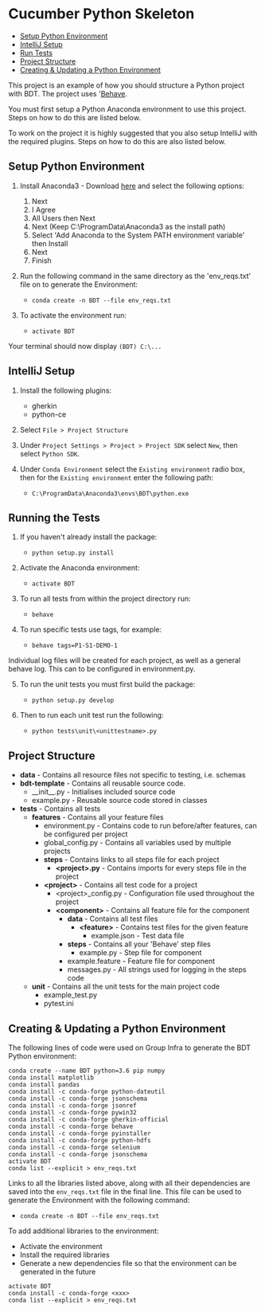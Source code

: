 # Cucumber Python Skeleton

- [Setup Python Environment](python-setup)
- [IntelliJ Setup](intellij-setup)
- [Run Tests](run-tests)
- [Project Structure](project-structure)
- [Creating & Updating a Python Environment](python-env)


This project is an example of how you should structure a Python project with BDT.
The project uses '[Behave](https://behave.readthedocs.io/en/latest/).
 
You must first setup a Python Anaconda environment to use this project. 
Steps on how to do this are listed below.

To work on the project it is highly suggested that you also setup IntelliJ with the required plugins.
Steps on how to do this are also listed below.


## <a id="python-setup">Setup Python Environment</a>

1. Install Anaconda3 - Download [here](https://www.anaconda.com/download/) and select the following options:
    1. Next
    2. I Agree
    3. All Users then Next
    4. Next (Keep C:\ProgramData\Anaconda3 as the install path)
    5. Select 'Add Anaconda to the System PATH environment variable' then Install
    6. Next
    7. Finish

2. Run the following command in the same directory as the 'env_reqs.txt' file on to generate the Environment:
    - `conda create -n BDT --file env_reqs.txt`
    
3. To activate the environment run:
    - `activate BDT`

Your terminal should now display `(BDT) C:\...`


## <a id="intellij-setup">IntelliJ Setup</a>
1. Install the following plugins:
    - gherkin
    - python-ce
        
2. Select `File > Project Structure`

3. Under `Project Settings > Project > Project SDK` select `New`, then select `Python SDK`.

4. Under `Conda Environment` select the `Existing environment` radio box, then for the `Existing environment` enter the following path:
    - `C:\ProgramData\Anaconda3\envs\BDT\python.exe`


## <a id="run-tests">Running the Tests</a>
1. If you haven't already install the package:
    - `python setup.py install`
    
2. Activate the Anaconda environment:
    - `activate BDT`
    
3. To run all tests from within the project directory run:
    - `behave`
    
4. To run specific tests use tags, for example:
    - `behave tags=P1-S1-DEMO-1` 
    
Individual log files will be created for each project, as well as a general behave log. 
This can to be configured in environment.py.

5. To run the unit tests you must first build the package:
    - ```python setup.py develop```

6. Then to run each unit test run the following:
    - ```python tests\unit\<unittestname>.py```


## <a id="project-structure">Project Structure</a>
- **data** - Contains all resource files not specific to testing, i.e. schemas
- **bdt-template** - Contains all reusable source code.
    - \_\_init\_\_.py - Initialises included source code
    - example.py - Reusable source code stored in classes
- **tests** - Contains all tests
    - **features** - Contains all your feature files
        - environment.py - Contains code to run before/after features, can be configured per project
        - global_config.py - Contains all variables used by multiple projects
        - **steps** - Contains links to all steps file for each project
            - **\<project\>.py** - Contains imports for every steps file in the project
        - **\<project\>** - Contains all test code for a project
            - \<project\>_config.py - Configuration file used throughout the project
            - **\<component\>** - Contains all feature file for the component
                - **data** - Contains all test files
                    - **\<feature\>** - Contains test files for the given feature
                        - example.json - Test data file
                - **steps** - Contains all your 'Behave' step files
                    - example.py - Step file for component
                - example.feature - Feature file for component
                - messages.py - All strings used for logging in the steps code
    - **unit** - Contains all the unit tests for the main project code
        - example_test.py
        - pytest.ini


## <a id="python-env">Creating & Updating a Python Environment</a>
The following lines of code were used on Group Infra to generate the BDT Python environment: 

```
conda create --name BDT python=3.6 pip numpy
conda install matplotlib
conda install pandas
conda install -c conda-forge python-dateutil
conda install -c conda-forge jsonschema
conda install -c conda-forge jsonref
conda install -c conda-forge pywin32
conda install -c conda-forge gherkin-official
conda install -c conda-forge behave
conda install -c conda-forge pyinstaller
conda install -c conda-forge python-hdfs
conda install -c conda-forge selenium
conda install -c conda-forge jsonschema
activate BDT
conda list --explicit > env_reqs.txt
```

Links to all the libraries listed above, along with all their dependencies are saved into the `env_reqs.txt` file in the final line.
This file can be used to generate the Environment with the following command:

* `conda create -n BDT --file env_reqs.txt`

To add additional libraries to the environment:
* Activate the environment
* Install the required libraries
* Generate a new dependencies file so that the environment can be generated in the future

```
activate BDT
conda install -c conda-forge <xxx>
conda list --explicit > env_reqs.txt
```
